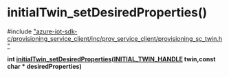 # initialTwin_setDesiredProperties()

\#include ["azure-iot-sdk-c/provisioning_service_client/inc/prov_service_client/provisioning_sc_twin.h"](../iot-c-ref-provisioning-sc-twin-h.md)  

**int [initialTwin_setDesiredProperties](#provisioning__sc__twin_8h_1afc44cbb67b48302a5c456540a2bd8800)([INITIAL_TWIN_HANDLE](#provisioning__sc__twin_8h_1a8230047b4f4613e6691e5a741e65797f) twin,const char * desiredProperties)**

